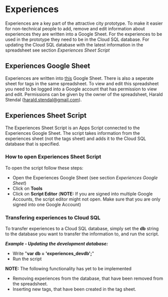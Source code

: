 # Experiences

Experiences are a key part of the attractive city prototype. To make it easier for non-technical people to add, remove and edit information about experiences they are written into a Google Sheet. For the experiences to be used in the prototype they need to be in the Cloud SQL database. For updating the Cloud SQL database with the latest information in the spreadsheet see section _Experiences Sheet Script_

## Experiences Google Sheet

Experiences are written into [this](https://docs.google.com/spreadsheets/d/1xUT_dSUNqSzgCcV1rPVsXz6W1VvG-kINsEBeBs1jtwg/edit#gid=0) Google Sheet. There is also a seperate sheet for tags in the same spreadsheet. To view and edit this spreadsheet you need to be logged into a Google account that has permission to view and edit. Permissions can be given by the owner of the spreadsheet, Harald Stendal (harald.stendal@gmail.com).

## Experiences Sheet Script

The Experiences Sheet Script is an Apps Script connected to the Experiences Google Sheet. The script takes information from the experiences sheet (not the tags sheet) and adds it to the Cloud SQL database that is specified.

### How to open Experiences Sheet Script

To open the script follow these steps:

- Open the Experiences Google Sheet (see section _Experiences Google Sheet_)
- Click on **Tools**
- Click on **Script Editor** (**NOTE:** If you are signed into multiple Google Accounts, the script editor might not open. Make sure that you are only signed into one Google Account)

### Transfering experiences to Cloud SQL

To transfer experiences to a Cloud SQL database, simply set the **db** string to the database you want to transfer the information to, and run the script.

**_Example - Updating the development database:_**

- Write "**var db = 'experiences_devdb';**"
- Run the script

**NOTE:** The following functionality has yet to be implemented
- Removing experiences from the database, that have been removed from the spreadsheet.
- Inserting new tags, that have been created in the tag sheet.

